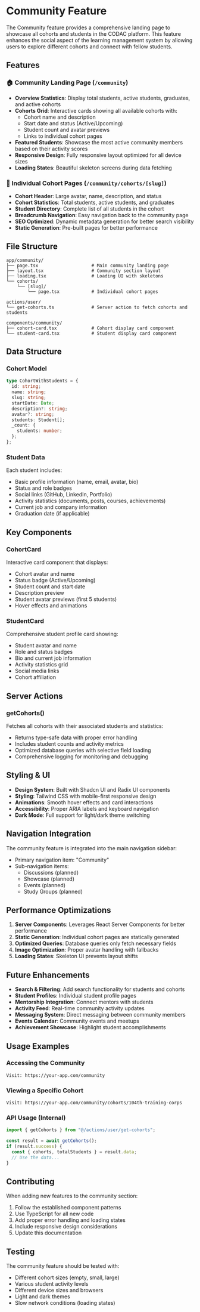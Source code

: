 # Community Feature

The Community feature provides a comprehensive landing page to showcase all cohorts and students in the CODAC platform. This feature enhances the social aspect of the learning management system by allowing users to explore different cohorts and connect with fellow students.

## Features

### 🏠 Community Landing Page (`/community`)

- **Overview Statistics**: Display total students, active students, graduates, and active cohorts
- **Cohorts Grid**: Interactive cards showing all available cohorts with:
  - Cohort name and description
  - Start date and status (Active/Upcoming)
  - Student count and avatar previews
  - Links to individual cohort pages
- **Featured Students**: Showcase the most active community members based on their activity scores
- **Responsive Design**: Fully responsive layout optimized for all device sizes
- **Loading States**: Beautiful skeleton screens during data fetching

### 👥 Individual Cohort Pages (`/community/cohorts/[slug]`)

- **Cohort Header**: Large avatar, name, description, and status
- **Cohort Statistics**: Total students, active students, and graduates
- **Student Directory**: Complete list of all students in the cohort
- **Breadcrumb Navigation**: Easy navigation back to the community page
- **SEO Optimized**: Dynamic metadata generation for better search visibility
- **Static Generation**: Pre-built pages for better performance

## File Structure

```
app/community/
├── page.tsx                    # Main community landing page
├── layout.tsx                  # Community section layout
├── loading.tsx                 # Loading UI with skeletons
└── cohorts/
    └── [slug]/
        └── page.tsx            # Individual cohort pages

actions/user/
└── get-cohorts.ts              # Server action to fetch cohorts and students

components/community/
├── cohort-card.tsx             # Cohort display card component
└── student-card.tsx            # Student display card component
```

## Data Structure

### Cohort Model

```typescript
type CohortWithStudents = {
  id: string;
  name: string;
  slug: string;
  startDate: Date;
  description?: string;
  avatar?: string;
  students: Student[];
  _count: {
    students: number;
  };
};
```

### Student Data

Each student includes:

- Basic profile information (name, email, avatar, bio)
- Status and role badges
- Social links (GitHub, LinkedIn, Portfolio)
- Activity statistics (documents, posts, courses, achievements)
- Current job and company information
- Graduation date (if applicable)

## Key Components

### CohortCard

Interactive card component that displays:

- Cohort avatar and name
- Status badge (Active/Upcoming)
- Student count and start date
- Description preview
- Student avatar previews (first 5 students)
- Hover effects and animations

### StudentCard

Comprehensive student profile card showing:

- Student avatar and name
- Role and status badges
- Bio and current job information
- Activity statistics grid
- Social media links
- Cohort affiliation

## Server Actions

### getCohorts()

Fetches all cohorts with their associated students and statistics:

- Returns type-safe data with proper error handling
- Includes student counts and activity metrics
- Optimized database queries with selective field loading
- Comprehensive logging for monitoring and debugging

## Styling & UI

- **Design System**: Built with Shadcn UI and Radix UI components
- **Styling**: Tailwind CSS with mobile-first responsive design
- **Animations**: Smooth hover effects and card interactions
- **Accessibility**: Proper ARIA labels and keyboard navigation
- **Dark Mode**: Full support for light/dark theme switching

## Navigation Integration

The community feature is integrated into the main navigation sidebar:

- Primary navigation item: "Community"
- Sub-navigation items:
  - Discussions (planned)
  - Showcase (planned)
  - Events (planned)
  - Study Groups (planned)

## Performance Optimizations

1. **Server Components**: Leverages React Server Components for better performance
2. **Static Generation**: Individual cohort pages are statically generated
3. **Optimized Queries**: Database queries only fetch necessary fields
4. **Image Optimization**: Proper avatar handling with fallbacks
5. **Loading States**: Skeleton UI prevents layout shifts

## Future Enhancements

- **Search & Filtering**: Add search functionality for students and cohorts
- **Student Profiles**: Individual student profile pages
- **Mentorship Integration**: Connect mentors with students
- **Activity Feed**: Real-time community activity updates
- **Messaging System**: Direct messaging between community members
- **Events Calendar**: Community events and meetups
- **Achievement Showcase**: Highlight student accomplishments

## Usage Examples

### Accessing the Community

```
Visit: https://your-app.com/community
```

### Viewing a Specific Cohort

```
Visit: https://your-app.com/community/cohorts/104th-training-corps
```

### API Usage (Internal)

```typescript
import { getCohorts } from "@/actions/user/get-cohorts";

const result = await getCohorts();
if (result.success) {
  const { cohorts, totalStudents } = result.data;
  // Use the data...
}
```

## Contributing

When adding new features to the community section:

1. Follow the established component patterns
2. Use TypeScript for all new code
3. Add proper error handling and loading states
4. Include responsive design considerations
5. Update this documentation

## Testing

The community feature should be tested with:

- Different cohort sizes (empty, small, large)
- Various student activity levels
- Different device sizes and browsers
- Light and dark themes
- Slow network conditions (loading states)
